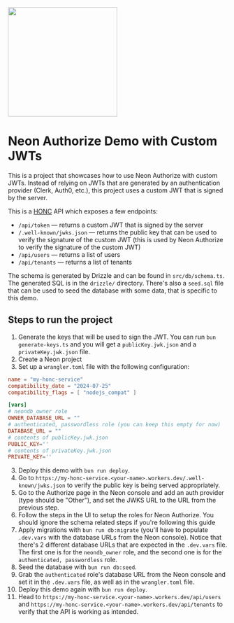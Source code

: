 <img width="250px" src="https://neon.tech/brand/neon-logo-dark-color.svg" />

# Neon Authorize Demo with Custom JWTs

This is a project that showcases how to use Neon Authorize with custom JWTs. Instead of relying on JWTs that are generated by an authentication provider (Clerk, Auth0, etc.), this project uses a custom JWT that is signed by the server.

This is a [HONC](https://honc.dev/) API which exposes a few endpoints:
* `/api/token` — returns a custom JWT that is signed by the server
* `/.well-known/jwks.json` — returns the public key that can be used to verify the signature of the custom JWT (this is used by Neon Authorize to verify the signature of the custom JWT)
* `/api/users` — returns a list of users
* `/api/tenants` — returns a list of tenants

The schema is generated by Drizzle and can be found in `src/db/schema.ts`. The generated SQL is in the `drizzle/` directory. There's also a `seed.sql` file that can be used to seed the database with some data, that is specific to this demo.

## Steps to run the project
1. Generate the keys that will be used to sign the JWT. You can run `bun generate-keys.ts` and you will get a `publicKey.jwk.json` and a `privateKey.jwk.json` file.
2. Create a Neon project
3. Set up a `wrangler.toml` file with the following configuration:

```toml
name = "my-honc-service"
compatibility_date = "2024-07-25"
compatibility_flags = [ "nodejs_compat" ]

[vars]
# neondb_owner role
OWNER_DATABASE_URL = ""
# authenticated, passwordless role (you can keep this empty for now)
DATABASE_URL = ""
# contents of publicKey.jwk.json
PUBLIC_KEY=''
# contents of privateKey.jwk.json
PRIVATE_KEY=''
```

3. Deploy this demo with `bun run deploy`.
4. Go to `https://my-honc-service.<your-name>.workers.dev/.well-known/jwks.json` to verify the public key is being served appropriately.
5. Go to the Authorize page in the Neon console and add an auth provider (type should be "Other"), and set the JWKS URL to the URL from the previous step.
6. Follow the steps in the UI to setup the roles for Neon Authorize. You should ignore the schema related steps if you're following this guide
7. Apply migrations with `bun run db:migrate` (you'll have to populate `.dev.vars` with the database URLs from the Neon console). Notice that there's 2 different database URLs that are expected in the `.dev.vars` file. The first one is for the `neondb_owner` role, and the second one is for the `authenticated, passwordless` role.
8. Seed the database with `bun run db:seed`.
9. Grab the `authenticated` role's database URL from the Neon console and set it in the `.dev.vars` file, as well as in the `wrangler.toml` file.
10. Deploy this demo again with `bun run deploy`.
11. Head to `https://my-honc-service.<your-name>.workers.dev/api/users` and `https://my-honc-service.<your-name>.workers.dev/api/tenants` to verify that the API is working as intended.
